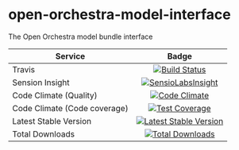 open-orchestra-model-interface
==============================

The Open Orchestra model bundle interface

| Service       | Badge         |
| ------------- |:-------------:|
| Travis        | [![Build Status](https://travis-ci.org/open-orchestra/open-orchestra-model-interface.svg?branch=master)](https://travis-ci.org/open-orchestra/open-orchestra-model-interface)|
| Sension Insight | [![SensioLabsInsight](https://insight.sensiolabs.com/projects/26e62e9d-667a-4e7e-b8c5-78e2b1ef1133/big.png)](https://insight.sensiolabs.com/projects/26e62e9d-667a-4e7e-b8c5-78e2b1ef1133) |
| Code Climate (Quality) | [![Code Climate](https://codeclimate.com/github/open-orchestra/open-orchestra-model-interface/badges/gpa.svg)](https://codeclimate.com/github/open-orchestra/open-orchestra-model-interface) |
| Code Climate (Code coverage) | [![Test Coverage](https://codeclimate.com/github/open-orchestra/open-orchestra-model-interface/badges/coverage.svg)](https://codeclimate.com/github/open-orchestra/open-orchestra-model-interface/coverage) |
| Latest Stable Version | [![Latest Stable Version](https://poser.pugx.org/open-orchestra/open-orchestra-model-interface/v/stable)](https://packagist.org/packages/open-orchestra/open-orchestra-model-interface) |
| Total Downloads | [![Total Downloads](https://poser.pugx.org/open-orchestra/open-orchestra-model-interface/downloads)](https://packagist.org/packages/open-orchestra/open-orchestra-model-interface) |
